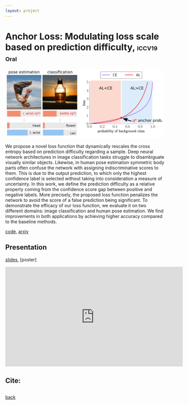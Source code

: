 ```yaml
---
layout: project
---
```


# Anchor Loss: Modulating loss scale based on prediction difficulty, <font size="4">ICCV19 Oral</font>

<p class="aligncenter">
  <img src="https://github.com/slryou41/slryou41.github.io/blob/master/images/overview.png?raw=true" style="width:500px">
</p>

We propose a novel loss function that dynamically rescales the cross entropy based on prediction difficulty regarding a sample. Deep neural network architectures in image classification tasks struggle to disambiguate visually similar objects. Likewise, in human pose estimation symmetric body parts often confuse the network with assigning indiscriminative scores to them. This is due to the output prediction, to which only the highest confidence label is selected without taking into consideration a measure of uncertainty. In this work, we define the prediction difficulty as a relative property coming from the confidence score gap between positive and negative labels. More precisely, the proposed loss function penalizes the network to avoid the score of a false prediction being significant. To demonstrate the efficacy of our loss function, we evaluate it on two different domains: image classification and human pose estimation. We find improvements in both applications by achieving higher accuracy compared to the baseline methods.

[code](https://github.com/slryou41/AnchorLoss), [arxiv](https://arxiv.org/abs/1909.11155)

## Presentation

[slides](https://drive.google.com/file/d/1G2e6EY9VVcf6Ft0iQu4vWT1t3QFHvck4/view?usp=sharing), [poster]

<p class="aligncenter">
  <div class="iframeVideo">
    <iframe width="560" height="315" src="https://www.youtube-nocookie.com/embed/c7InF0ifjuY" frameborder="0" allow="accelerometer; autoplay; encrypted-media; gyroscope; picture-in-picture" allowfullscreen></iframe>
  </div>
</p>

## Cite:
```

```


[back](./)
